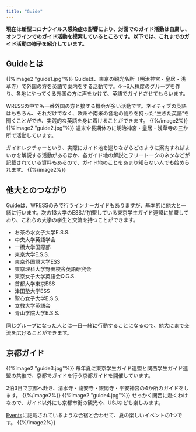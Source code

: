 ```yaml
---
title: "Guide"
---
```

**現在は新型コロナウイルス感染症の影響により、対面でのガイド活動は自粛し、オンラインでのガイド活動を模索しているところです。以下では、これまでのガイド活動の様子を紹介しています。**

## Guideとは
{{%image2 "guide1.jpg"%}}
Guideは、東京の観光名所（明治神宮・皇居・浅草寺）で外国の方を英語で案内をする活動です。4～6人程度のグループを作り、各地にやってくる外国の方に声をかけて、英語でガイドさせてもらいます。

WRESSの中でも一番外国の方と接する機会が多い活動です。ネイティブの英語はもちろん、それだけでなく、欧州や南米の各地の訛りを持った“生きた英語”を聞くことができ、実践的な英語を身に着けることができます。
{{%/image2%}}
{{%image2 "guide2.jpg"%}}
週末や長期休みに明治神宮・皇居・浅草寺の三か所で活動しています。

ガイドレクチャーという、実際にガイド地を巡りながらどのように案内すればよいかを解説する活動があるほか、各ガイド地の解説とフリートークのネタなどが記載されている資料もあるので、ガイド地のことをあまり知らない人でも始められます。
{{%/image2%}}

## 他大とのつながり

Guideは、WRESSのみで行うインナーガイドもありますが、基本的に他大と一緒に行います。次の13大学のESSが加盟している東京学生ガイド連盟に加盟しており、これらの大学の学生と交流を持つことができます。

+ お茶の水女子大学E.S.S.
+ 中央大学英語学会
+ 一橋大学国際部
+ 東京大学E.S.S.
+ 東京外国語大学ESS
+ 東京理科大学野田校舎英語研究会
+ 東京女子大学英語会Q.G.S.
+ 首都大学東京ESS
+ 津田塾大学ESS
+ 聖心女子大学E.S.S.
+ 立教大学英語会
+ 青山学院大学E.S.S.

同じグループになった人とは一日一緒に行動することになるので、他大にまで交流を広げることができます。

## 京都ガイド
{{%image2 "guide3.jpg"%}}
毎年夏に東京学生ガイド連盟と関西学生ガイド連盟の共催で、京都でガイドを行う京都ガイドを開催しています。

2泊3日で京都へ赴き、清水寺・龍安寺・銀閣寺・平安神宮の4か所のガイドをします。
{{%/image2%}}
{{%image2 "guide4.jpg"%}}
せっかく関西に赴くわけなので、ガイド以外にも京都市街の観光や、USJなども楽しみます。

[Events](../events/)に記載されているような合宿と合わせて、夏の楽しいイベントの1つです。
{{%/image2%}}